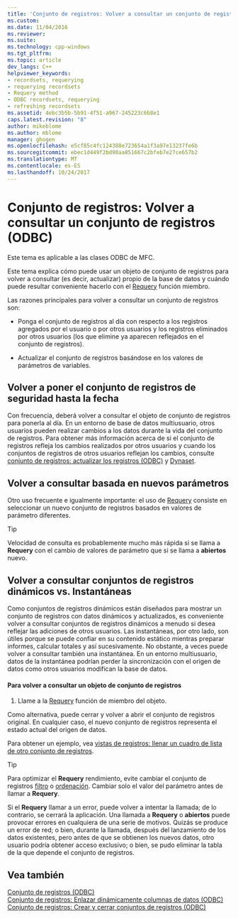```yaml
---
title: 'Conjunto de registros: Volver a consultar un conjunto de registros (ODBC) | Documentos de Microsoft'
ms.custom: 
ms.date: 11/04/2016
ms.reviewer: 
ms.suite: 
ms.technology: cpp-windows
ms.tgt_pltfrm: 
ms.topic: article
dev_langs: C++
helpviewer_keywords:
- recordsets, requerying
- requerying recordsets
- Requery method
- ODBC recordsets, requerying
- refreshing recordsets
ms.assetid: 4ebc3b5b-5b91-4f51-a967-245223c6b8e1
caps.latest.revision: "8"
author: mikeblome
ms.author: mblome
manager: ghogen
ms.openlocfilehash: e5cf85c4fc124388e723654a1f3a97e13237fe6b
ms.sourcegitcommit: ebec1d449f2bd98aa851667c2bfeb7e27ce657b2
ms.translationtype: MT
ms.contentlocale: es-ES
ms.lasthandoff: 10/24/2017
---
```

# <a name="recordset-requerying-a-recordset-odbc"></a>Conjunto de registros: Volver a consultar un conjunto de registros (ODBC)
Este tema es aplicable a las clases ODBC de MFC.  
  
 Este tema explica cómo puede usar un objeto de conjunto de registros para volver a consultar (es decir, actualizar) propio de la base de datos y cuándo puede resultar conveniente hacerlo con el [Requery](../../mfc/reference/crecordset-class.md#requery) función miembro.  
  
 Las razones principales para volver a consultar un conjunto de registros son:  
  
-   Ponga el conjunto de registros al día con respecto a los registros agregados por el usuario o por otros usuarios y los registros eliminados por otros usuarios (los que elimine ya aparecen reflejados en el conjunto de registros).  
  
-   Actualizar el conjunto de registros basándose en los valores de parámetros de variables.  
  
##  <a name="_core_bringing_the_recordset_up_to_date"></a>Volver a poner el conjunto de registros de seguridad hasta la fecha  
 Con frecuencia, deberá volver a consultar el objeto de conjunto de registros para ponerla al día. En un entorno de base de datos multiusuario, otros usuarios pueden realizar cambios a los datos durante la vida del conjunto de registros. Para obtener más información acerca de si el conjunto de registros refleja los cambios realizados por otros usuarios y cuando los conjuntos de registros de otros usuarios reflejan los cambios, consulte [conjunto de registros: actualizar los registros (ODBC)](../../data/odbc/recordset-how-recordsets-update-records-odbc.md) y [Dynaset](../../data/odbc/dynaset.md).  
  
##  <a name="_core_requerying_based_on_new_parameters"></a>Volver a consultar basada en nuevos parámetros  
 Otro uso frecuente e igualmente importante: el uso de [Requery](../../mfc/reference/crecordset-class.md#requery) consiste en seleccionar un nuevo conjunto de registros basados en valores de parámetro diferentes.  
  
> [!TIP]
>  Velocidad de consulta es probablemente mucho más rápida si se llama a **Requery** con el cambio de valores de parámetro que si se llama a **abiertos** nuevo.  
  
##  <a name="_core_requerying_dynasets_vs.._snapshots"></a>Volver a consultar conjuntos de registros dinámicos vs. Instantáneas  
 Como conjuntos de registros dinámicos están diseñados para mostrar un conjunto de registros con datos dinámicos y actualizados, es conveniente volver a consultar conjuntos de registros dinámicos a menudo si desea reflejar las adiciones de otros usuarios. Las instantáneas, por otro lado, son útiles porque se puede confiar en su contenido estático mientras preparar informes, calcular totales y así sucesivamente. No obstante, a veces puede volver a consultar también una instantánea. En un entorno multiusuario, datos de la instantánea podrían perder la sincronización con el origen de datos como otros usuarios modifican la base de datos.  
  
#### <a name="to-requery-a-recordset-object"></a>Para volver a consultar un objeto de conjunto de registros  
  
1.  Llame a la [Requery](../../mfc/reference/crecordset-class.md#requery) función de miembro del objeto.  
  
 Como alternativa, puede cerrar y volver a abrir el conjunto de registros original. En cualquier caso, el nuevo conjunto de registros representa el estado actual del origen de datos.  
  
 Para obtener un ejemplo, vea [vistas de registros: llenar un cuadro de lista de otro conjunto de registros](../../data/filling-a-list-box-from-a-second-recordset-mfc-data-access.md).  
  
> [!TIP]
>  Para optimizar el **Requery** rendimiento, evite cambiar el conjunto de registros [filtro](../../data/odbc/recordset-filtering-records-odbc.md) o [ordenación](../../data/odbc/recordset-sorting-records-odbc.md). Cambiar solo el valor del parámetro antes de llamar a **Requery**.  
  
 Si el **Requery** llamar a un error, puede volver a intentar la llamada; de lo contrario, se cerrará la aplicación. Una llamada a **Requery** o **abiertos** puede provocar errores en cualquiera de una serie de motivos. Quizás se produce un error de red; o bien, durante la llamada, después del lanzamiento de los datos existentes, pero antes de que se obtienen los nuevos datos, otro usuario podría obtener acceso exclusivo; o bien, se pudo eliminar la tabla de la que depende el conjunto de registros.  
  
## <a name="see-also"></a>Vea también  
 [Conjunto de registros (ODBC)](../../data/odbc/recordset-odbc.md)   
 [Conjunto de registros: Enlazar dinámicamente columnas de datos (ODBC)](../../data/odbc/recordset-dynamically-binding-data-columns-odbc.md)   
 [Conjunto de registros: Crear y cerrar conjuntos de registros (ODBC)](../../data/odbc/recordset-creating-and-closing-recordsets-odbc.md)